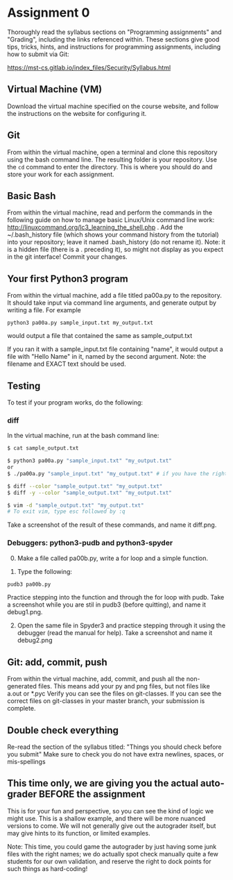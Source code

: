 # Assignment 0
Thoroughly read the syllabus sections on "Programming assignments" and "Grading", including the links referenced within. 
These sections give good tips, tricks, hints, and instructions for programming assignments, including how to submit via Git: 

https://mst-cs.gitlab.io/index_files/Security/Syllabus.html

## Virtual Machine (VM)
Download the virtual machine specified on the course website, and follow the instructions on the website for configuring it.

## Git
From within the virtual machine, open a terminal and clone this repository using the bash command line.
The resulting folder is your repository.
Use the `cd` command to enter the directory. 
This is where you should do and store your work for each assignment.

## Basic Bash
From within the virtual machine, read and perform the commands in the following guide on how to manage basic Linux/Unix command line work: http://linuxcommand.org/lc3_learning_the_shell.php .
Add the ~/.bash_history file (which shows your command history from the tutorial) into your repository; leave it named .bash_history (do not rename it).
Note: it is a hidden file (there is a . preceding it), so might not display as you expect in the git interface!
Commit your changes.

## Your first Python3 program
From within the virtual machine, add a file titled pa00a.py to the repository.
It should take input via command line arguments, and generate output by writing a file.
For example

`python3 pa00a.py sample_input.txt my_output.txt`

would output a file that contained the same as sample_output.txt


If you ran it with a sample_input.txt file containing "name", it would output a file with "Hello Name" in it, named by the second argument.
Note: the filename and EXACT text should be used. 

## Testing
To test if your program works, do the following:

### diff
In the virtual machine, run at the bash command line:
```sh
$ cat sample_output.txt

$ python3 pa00a.py "sample_input.txt" "my_output.txt"
or
$ ./pa00a.py "sample_input.txt" "my_output.txt" # if you have the right shebang at the top of your file, and it is executable.

$ diff --color "sample_output.txt" "my_output.txt"
$ diff -y --color "sample_output.txt" "my_output.txt"

$ vim -d "sample_output.txt" "my_output.txt"
# To exit vim, type esc followed by :q
```
Take a screenshot of the result of these commands, and name it diff.png.

### Debuggers: python3-pudb and python3-spyder 
0. Make a file called pa00b.py, write a for loop and a simple function.

1. Type the following:

```sh
pudb3 pa00b.py
```
Practice stepping into the function and through the for loop with pudb.
Take a screenshot while you are stil in pudb3 (before quitting), and name it debug1.png.

2. Open the same file in Spyder3 and practice stepping through it using the debugger 
(read the manual for help).
Take a screenshot and name it debug2.png

## Git: add, commit, push
From within the virtual machine, add, commit, and push all the non-generated files. 
This means add your py and png files, but not files like a.out or *.pyc
Verify you can see the files on git-classes.
If you can see the correct files on git-classes in your master branch, your submission is complete.

## Double check everything
Re-read the section of the syllabus titled: 
"Things you should check before you submit"
Make sure to check you do not have extra newlines, spaces, or mis-spellings

## This time only, we are giving you the actual auto-grader BEFORE the assignment
This is for your fun and perspective, so you can see the kind of logic we might use.
This is a shallow example, and there will be more nuanced versions to come.
We will not generally give out the autograder itself, but may give hints to its function, or limited examples.

Note: This time, you could game the autograder by just having some junk files with the right names; we do actually spot check manually quite a few students for our own validation, and reserve the right to dock points for such things as hard-coding! 

